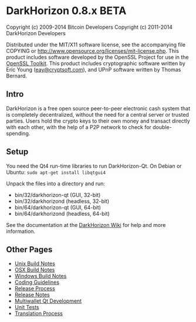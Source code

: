 DarkHorizon 0.8.x BETA
====================

Copyright (c) 2009-2014 Bitcoin Developers
Copyright (c) 2011-2014 DarkHorizon Developers

Distributed under the MIT/X11 software license, see the accompanying
file COPYING or http://www.opensource.org/licenses/mit-license.php.
This product includes software developed by the OpenSSL Project for use in the [OpenSSL Toolkit](http://www.openssl.org/). This product includes
cryptographic software written by Eric Young ([eay@cryptsoft.com](mailto:eay@cryptsoft.com)), and UPnP software written by Thomas Bernard.


Intro
---------------------
DarkHorizon is a free open source peer-to-peer electronic cash system that is
completely decentralized, without the need for a central server or trusted
parties.  Users hold the crypto keys to their own money and transact directly
with each other, with the help of a P2P network to check for double-spending.


Setup
---------------------
You need the Qt4 run-time libraries to run DarkHorizon-Qt. On Debian or Ubuntu:
	`sudo apt-get install libqtgui4`

Unpack the files into a directory and run:

- bin/32/darkhorizon-qt (GUI, 32-bit)
- bin/32/darkhorizond (headless, 32-bit)
- bin/64/darkhorizon-qt (GUI, 64-bit)
- bin/64/darkhorizond (headless, 64-bit)

See the documentation at the [DarkHorizon Wiki](http://darkhorizon.info)
for help and more information.


Other Pages
---------------------
- [Unix Build Notes](build-unix.md)
- [OSX Build Notes](build-osx.md)
- [Windows Build Notes](build-msw.md)
- [Coding Guidelines](coding.md)
- [Release Process](release-process.md)
- [Release Notes](release-notes.md)
- [Multiwallet Qt Development](multiwallet-qt.md)
- [Unit Tests](unit-tests.md)
- [Translation Process](translation_process.md)
